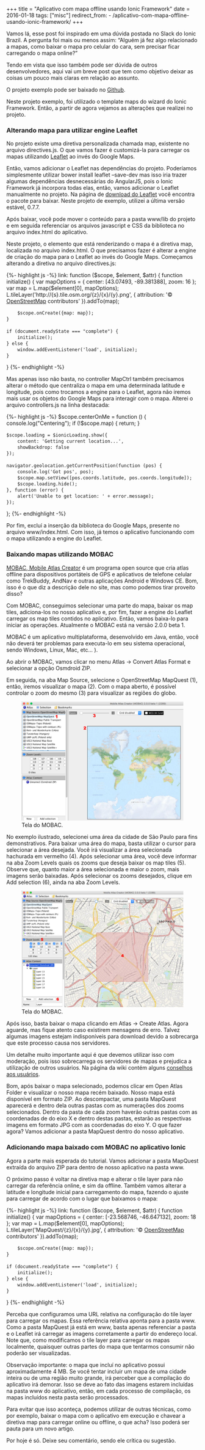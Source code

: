 +++
title = "Aplicativo com mapa offline usando Ionic Framework"
date = 2016-01-18
tags: ["misc"]
redirect_from:
    - /aplicativo-com-mapa-offline-usando-ionic-framework/
+++

<p class="intro"><span class="dropcap">V</span>amos lá, esse post foi inspirado em uma dúvida postada no Slack do Ionic Brazil. A pergunta foi mais ou menos assim: “Alguém já fez algo relacionado a mapas, como baixar o mapa pro celular do cara, sem precisar ficar carregando o mapa online?”</p>

Tendo em vista que isso também pode ser dúvida de outros desenvolvedores, aqui vai um breve post que tem como objetivo deixar as coisas um pouco mais claras em relação ao assunto.

O projeto exemplo pode ser baixado no [Github][projeto].

Neste projeto exemplo, foi utilizado o template maps do wizard do Ionic Framework. Então, a partir de agora vejamos as alterações que realizei no projeto.

### Alterando mapa para utilizar engine Leaflet

No projeto existe uma diretiva personalizada chamada map, existente no arquivo directives.js. O que vamos fazer é customizá-la para carregar os mapas utilizando [Leaflet][leaflet] ao invés do Google Maps.

Então, vamos adicionar o Leaflet nas dependências do projeto. Poderíamos simplesmente utilizar bower install leaflet –save-dev mas isso iria trazer algumas dependências desnecessárias do AngularJS, pois o Ionic Framework já incorpora todas elas, então, vamos adicionar o Leaflet manualmente no projeto. Na página de [download do Leaflet][leaflet-download] você encontra o pacote para baixar. Neste projeto de exemplo, utilizei a última versão estável, 0.7.7.

Após baixar, você pode mover o conteúdo para a pasta www/lib do projeto e em seguida referenciar os arquivos javascript e CSS da biblioteca no arquivo index.html do aplicativo.

Neste projeto, o elemento que está renderizando o mapa é a diretiva map, localizada no arquivo index.html. O que precisamos fazer é alterar a engine de criação do mapa para o Leaflet ao invés do Google Maps. Começamos alterando a diretiva no arquivo directives.js:

{%- highlight js -%}
link: function ($scope, $element, $attr) {
    function initialize() {
        var mapOptions = {
            center: [43.07493, -89.381388],
            zoom: 16
        };
        var map = L.map($element[0], mapOptions);
        L.tileLayer('http://{s}.tile.osm.org/{z}/{x}/{y}.png', {
            attribution: '&copy; <a href="http://osm.org/copyright">OpenStreetMap</a> contributors'
        }).addTo(map);

        $scope.onCreate({map: map});
    }

    if (document.readyState === "complete") {
        initialize();
    } else {
        window.addEventListener('load', initialize);
    }
}
{%- endhighlight -%}

Mas apenas isso não basta, no controller MapCtrl também precisamos alterar o método que centraliza o mapa em uma determinada latitude e longitude, pois como trocamos a engine para o Leaflet, agora não iremos mais usar os objetos do Google Maps para interagir com o mapa. Alterei o arquivo controllers.js na linha destacada:

{%- highlight js -%}
$scope.centerOnMe = function () {
    console.log("Centering");
    if (!$scope.map) {
        return;
    }

    $scope.loading = $ionicLoading.show({
        content: 'Getting current location...',
        showBackdrop: false
    });

    navigator.geolocation.getCurrentPosition(function (pos) {
        console.log('Got pos', pos);
        $scope.map.setView([pos.coords.latitude, pos.coords.longitude]);
        $scope.loading.hide();
    }, function (error) {
        alert('Unable to get location: ' + error.message);
    });
};
{%- endhighlight -%}

Por fim, excluí a inserção da biblioteca do Google Maps, presente no arquivo www/index.html. Com isso, já temos o aplicativo funcionando com o mapa utilizando a engine do Leaflet.

### Baixando mapas utilizando MOBAC

[MOBAC, Mobile Atlas Creator][mobac] é um programa open source que cria atlas offline para dispositivos portáteis de GPS e aplicativos de telefone celular como TrekBuddy, AndNav e outras aplicações Android e Windows CE. Bom, isso é o que diz a descrição dele no site, mas como podemos tirar proveito disso?

Com MOBAC, conseguimos selecionar uma parte do mapa, baixar os map tiles, adiciona-los no nosso aplicativo e, por fim, fazer a engine do Leaflet carregar os map tiles contidos no aplicativo. Então, vamos baixa-lo para iniciar as operações. Atualmente o MOBAC está na versão 2.0.0 beta 1.

MOBAC é um aplicativo multiplataforma, desenvolvido em Java, então, você não deverá ter problemas para executa-lo em seu sistema operacional, sendo Windows, Linux, Mac, etc... ).

Ao abrir o MOBAC, vamos clicar no menu Atlas -> Convert Atlas Format e selecionar a opção Osmdroid ZIP.

Em seguida, na aba Map Source, selecione o OpenStreetMap MapQuest (1), então, iremos visualizar o mapa (2). Com o mapa aberto, é possível controlar o zoom do mesmo (3) para visualizar as regiões do globo.

<figure>
	<img src="/assets/img/mobac-tela1.jpg" alt="Tela do MOBAC."> 
	<figcaption>Tela do MOBAC.</figcaption>
</figure>

No exemplo ilustrado, selecionei uma área da cidade de São Paulo para fins demonstrativos. Para baixar uma área do mapa, basta utilizar o cursor para selecionar a área desejada. Você irá visualizar a área selecionada hachurada em vermelho (4). Após selecionar uma área, você deve informar na aba Zoom Levels quais os zooms que deseja baixar os map tiles (5). Observe que, quanto maior a área selecionada e maior o zoom, mais imagens serão baixadas. Após selecionar os zooms desejados, clique em Add selection (6), ainda na aba Zoom Levels.

<figure>
	<img src="/assets/img/mobac-tela2.jpg" alt="Tela do MOBAC."> 
	<figcaption>Tela do MOBAC.</figcaption>
</figure>

Após isso, basta baixar o mapa clicando em Atlas -> Create Atlas. Agora aguarde, mas fique atento caso existirem mensagens de erro. Talvez algumas imagens estejam indisponíveis para download devido a sobrecarga que este processo causa nos servidores.

Um detalhe muito importante aqui é que devemos utilizar isso com moderação, pois isso sobrecarrega os servidores de mapas e prejudica a utilização de outros usuários. Na página da wiki contém alguns [conselhos aos usuários][conselhos].

Bom, após baixar o mapa selecionado, podemos clicar em Open Atlas Folder e visualizar o nosso mapa recém baixado. Nosso mapa está disponível em formato ZIP. Ao descompactar, uma pasta MapQuest aparecerá e dentro dela outras pastas com as numerações dos zooms selecionados. Dentro da pasta de cada zoom haverão outras pastas com as coordenadas de do eixo X e dentro destas pastas, estarão as respectivas imagens em formato JPG com as coordenadas do eixo Y. O que fazer agora? Vamos adicionar a pasta MapQuest dentro do nosso aplicativo.

### Adicionando mapa baixado com MOBAC no aplicativo Ionic

Agora a parte mais esperada do tutorial. Vamos adicionar a pasta MapQuest extraída do arquivo ZIP para dentro de nosso aplicativo na pasta www.

O próximo passo é voltar na diretiva map e alterar o tile layer para não carregar da referência online, e sim da offline. Também vamos alterar a latitude e longitude inicial para carregamento do mapa, fazendo o ajuste para carregar de acordo com o lugar que baixamos o mapa:

{%- highlight js -%}
link: function ($scope, $element, $attr) {
    function initialize() {
        var mapOptions = {
            center: [-23.568746, -46.647132],
            zoom: 18
        };
        var map = L.map($element[0], mapOptions);
        L.tileLayer('MapQuest/{z}/{x}/{y}.jpg', {
            attribution: '&copy; <a href="http://osm.org/copyright">OpenStreetMap</a> contributors'
        }).addTo(map);

        $scope.onCreate({map: map});
    }

    if (document.readyState === "complete") {
        initialize();
    } else {
        window.addEventListener('load', initialize);
    }
}
{%- endhighlight -%}

Perceba que configuramos uma URL relativa na configuração do tile layer para carregar os mapas. Essa referência relativa aponta para a pasta www. Como a pasta MapQuest já está em www, basta apenas referenciar a pasta e o Leaflet irá carregar as imagens corretamente a partir do endereço local. Note que, como modificamos o tile layer para carregar os mapas localmente, quaisquer outras partes do mapa que tentarmos consumir não poderão ser visualizadas.

Observação importante: o mapa que incluí no aplicativo possui aproximadamente 4 MB. Se você tentar incluir um mapa de uma cidade inteira ou de uma região muito grande, irá perceber que a compilação do aplicativo irá demorar. Isso se deve ao fato das imagens estarem incluídas na pasta www do aplicativo, então, em cada processo de compilação, os mapas incluídos nesta pasta serão processados.

Para evitar que isso aconteça, podemos utilizar de outras técnicas, como por exemplo, baixar o mapa com o aplicativo em execução e chavear a diretiva map para carregar online ou offline, o que acha? Isso poderá ser pauta para um novo artigo.

Por hoje é só. Deixe seu comentário, sendo ele crítica ou sugestão.

[projeto]:          https://github.com/ionixjunior/ionic-offline-maps
[leaflet]:          http://leafletjs.com/
[leaflet-download]: https://leafletjs.com/download.html
[mobac]:            http://mobac.sourceforge.net/
[conselhos]:        https://wiki.openstreetmap.org/wiki/Blocked_Tiles